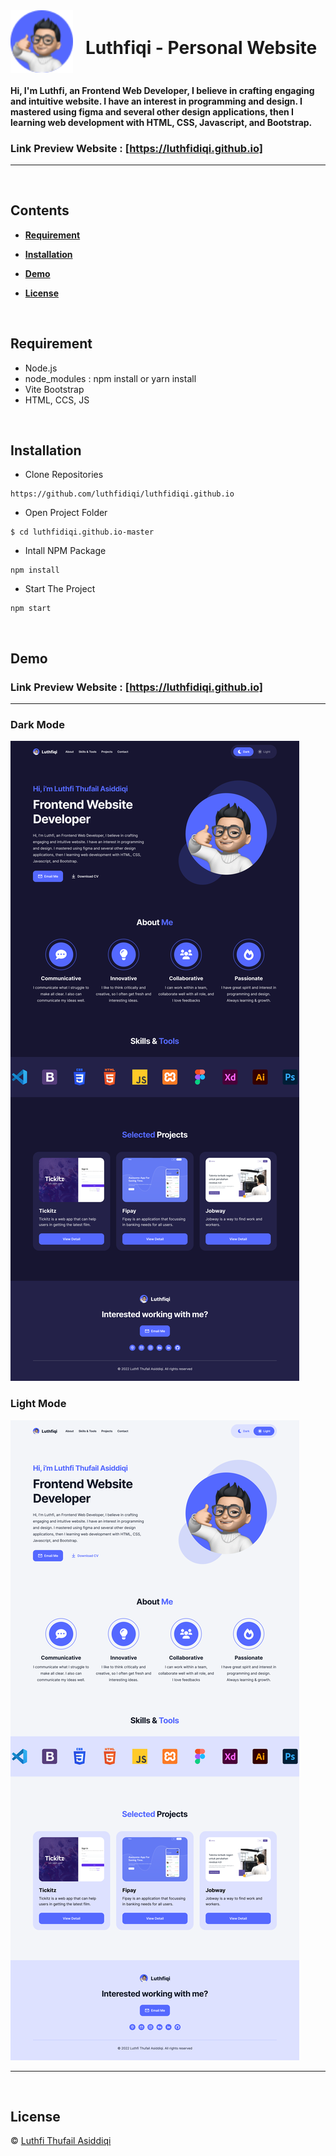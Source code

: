 <div style="display:flex; align-items: center;">
<img style=" margin-right: 20px;"src="./src/images/logo-luthfiqi.svg" width="100" height="100"/>
<h1 >Luthfiqi - Personal Website</h1>
</div>

<h4 >Hi, I'm Luthfi, an Frontend Web Developer, I believe in crafting engaging and intuitive website. I have an interest in programming and design. I mastered using figma and several other design applications, then I learning web development with HTML, CSS, Javascript, and Bootstrap.</h4>

### Link Preview Website : [https://luthfidiqi.github.io]

<hr>

<br>

## **Contents**

- [**Requirement**](#requirement)

- [**Installation**](#installation)

- [**Demo**](#demo)

- [**License**](#license)

<br>

## **Requirement**

- Node.js
- node_modules : npm install or yarn install
- Vite Bootstrap
- HTML, CCS, JS

<br>

## **Installation**

- Clone Repositories

```
https://github.com/luthfidiqi/luthfidiqi.github.io
```

- Open Project Folder

```
$ cd luthfidiqi.github.io-master
```

- Intall NPM Package

```
npm install
```

- Start The Project

```
npm start
```

<br>

## **Demo**

### Link Preview Website : [https://luthfidiqi.github.io]

<hr>

<div display="flex">

<div>

### Dark Mode

<img src="./src/images/dark-mode.png"/>
<br>
</div>

<div>

### Light Mode

<img src="./src/images/light-mode.png"/>
<br>
</div>

</div>

<hr>

<br>

## **License**

© [Luthfi Thufail Asiddiqi](https://github.com/luthfidiqi/)
